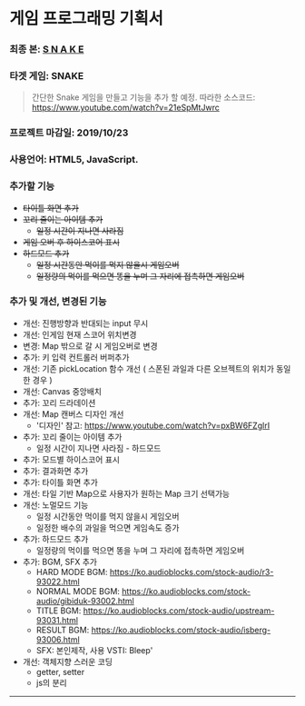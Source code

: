 # __게임 프로그래밍 기획서__

### __최종 본__:  [S N A K E](https://valium-k.github.io/snake/)

### __타겟 게임__: SNAKE
> 간단한 Snake 게임을 만들고 기능을 추가 할 예정.
> 따라한 소스코드: https://www.youtube.com/watch?v=21eSpMtJwrc

### __프로젝트 마감일__: 2019/10/23

### __사용언어__: HTML5, JavaScript.

### __추가할 기능__
  * ~~타이틀 화면 추가~~
  * ~~꼬리 줄이는 아이템 추가~~
    * ~~일정 시간이 지나면 사라짐~~
  * ~~게임 오버 후 하이스코어 표시~~
  * ~~하드모드 추가~~
    * ~~일정 시간동안 먹이를 먹지 않을시 게임오버~~
    * ~~일정량의 먹이를 먹으면 똥을 누며 그 자리에 접촉하면 게임오버~~

### __추가 및 개선, 변경된 기능__
  * 개선: 진행방향과 반대되는 input 무시
  * 개선: 인게임 현재 스코어 위치변경
  * 변경: Map 밖으로 갈 시 게임오버로 변경
  * 추가: 키 입력 컨트롤러 버퍼추가
  * 개선: 기존 pickLocation 함수 개선 ( 스폰된 과일과 다른 오브젝트의 위치가 동일한 경우 )
  * 개선: Canvas 중앙배치
  * 추가: 꼬리 드라데이션
  * 개선: Map 캔버스 디자인 개선
    * '디자인' 참고: https://www.youtube.com/watch?v=pxBW6FZglrI
  * 추가: 꼬리 줄이는 아이템 추가
    * 일정 시간이 지나면 사라짐 - 하드모드
  * 추가: 모드별 하이스코어 표시
  * 추가: 결과화면 추가
  * 추가: 타이틀 화면 추가
  * 개선: 타일 기반 Map으로 사용자가 원하는 Map 크기 선택가능
  * 개선: 노멀모드 기능
    * 일정 시간동안 먹이를 먹지 않을시 게임오버
    * 일정한 배수의 과일을 먹으면 게임속도 증가
  * 추가: 하드모드 추가
    * 일정량의 먹이를 먹으면 똥을 누며 그 자리에 접촉하면 게임오버
  * 추가: BGM, SFX 추가
    * HARD MODE BGM: https://ko.audioblocks.com/stock-audio/r3-93022.html
    * NORMAL MODE BGM: https://ko.audioblocks.com/stock-audio/gibiduk-93002.html
    * TITLE BGM: https://ko.audioblocks.com/stock-audio/upstream-93031.html
    * RESULT BGM: https://ko.audioblocks.com/stock-audio/isberg-93006.html 
    * SFX: 본인제작, 사용 VSTI: Bleep'
  * 개선: 객체지향 스러운 코딩
    * getter, setter
    * js의 분리

  
-----------------
